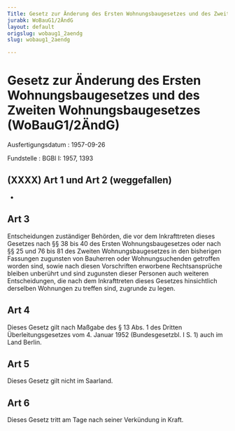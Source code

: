 ```yaml
---
Title: Gesetz zur Änderung des Ersten Wohnungsbaugesetzes und des Zweiten Wohnungsbaugesetzes
jurabk: WoBauG1/2ÄndG
layout: default
origslug: wobaug1_2aendg
slug: wobaug1_2aendg

---
```


# Gesetz zur Änderung des Ersten Wohnungsbaugesetzes und des Zweiten Wohnungsbaugesetzes (WoBauG1/2ÄndG)

Ausfertigungsdatum
:   1957-09-26

Fundstelle
:   BGBl I: 1957, 1393



## (XXXX) Art 1 und Art 2 (weggefallen)

-


## Art 3

Entscheidungen zuständiger Behörden, die vor dem Inkrafttreten dieses
Gesetzes nach §§ 38 bis 40 des Ersten Wohnungsbaugesetzes oder nach §§
25 und 76 bis 81 des Zweiten Wohnungsbaugesetzes in den bisherigen
Fassungen zugunsten von Bauherren oder Wohnungsuchenden getroffen
worden sind, sowie nach diesen Vorschriften erworbene Rechtsansprüche
bleiben unberührt und sind zugunsten dieser Personen auch weiteren
Entscheidungen, die nach dem Inkrafttreten dieses Gesetzes
hinsichtlich derselben Wohnungen zu treffen sind, zugrunde zu legen.


## Art 4

Dieses Gesetz gilt nach Maßgabe des § 13 Abs. 1 des Dritten
Überleitungsgesetzes vom 4. Januar 1952 (Bundesgesetzbl. I S. 1) auch
im Land Berlin.


## Art 5

Dieses Gesetz gilt nicht im Saarland.


## Art 6

Dieses Gesetz tritt am Tage nach seiner Verkündung in Kraft.

